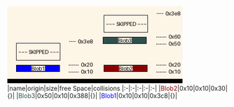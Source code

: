 ![memory map diagram](tests.test_docs_two_maps_cropped.png)
|name|origin|size|free Space|collisions
|:-|:-|:-|:-|:-|
|<span style='color:darkred'>Blob2</span>|0x10|0x10|0x30|{}|
|<span style='color:darkslategrey'>Blob3</span>|0x50|0x10|0x388|{}|
|<span style='color:blue'>Blob1</span>|0x10|0x10|0x3c8|{}|
